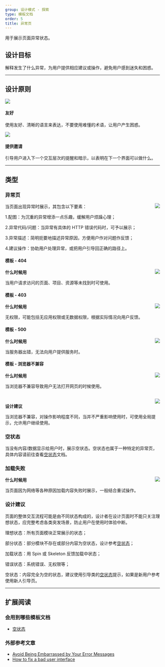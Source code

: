 ```yaml
---
group: 设计模式 - 探索
type: 模板文档
order: 5
title: 异常页
---
```


用于展示页面异常状态。

## 设计目标

解释发生了什么异常，为用户提供相应建议或操作，避免用户感到迷失和困惑。

---

## 设计原则

<div class="design-inline-cards">
  <div>
    <img src="https://gw.alipayobjects.com/mdn/rms_08e378/afts/img/A*te8yTbLcqrgAAAAAAAAAAABkARQnAQ" />
    <div>
      <h4>友好</h4>
      <p>使用友好、清晰的语言来表达，不要使用难懂的术语，让用户产生困惑。</p>
    </div>
  </div>
  <div>
    <img src="https://gw.alipayobjects.com/mdn/rms_08e378/afts/img/A*zHCcQqaRvmoAAAAAAAAAAABkARQnAQ" />
    <div>
      <h4>提供邀请</h4>
      <p>引导用户进入下一个交互层次的提醒和暗示，以表明在下一个界面可以做什么。</p>
    </div>
  </div>
</div>

---

## 类型

### 异常页

<img class="preview-img no-padding" align="right" src="https://gw.alipayobjects.com/mdn/rms_08e378/afts/img/A*OIo9TYjVhAEAAAAAAAAAAABkARQnAQ">

当页面出现异常时展示，其包含以下要素：

1.配图：为沉重的异常增添一点乐趣，缓解用户烦躁心理；

2.异常代码/问题：当异常有具体的 HTTP 错误代码时，可予以展示；

3.异常描述：简明扼要地描述异常原因，方便用户作对问题作反馈；

4.建议操作：协助用户处理异常，或把用户引导回正确的路径上。

#### 模板 - 404

<img class="preview-img no-padding" align="right" src="https://gw.alipayobjects.com/mdn/rms_08e378/afts/img/A*tVUkTr052wUAAAAAAAAAAABkARQnAQ">

**什么时候用**

当用户请求访问的页面、项目、资源等未找到时可使用。

#### 模板 - 403

<img class="preview-img no-padding" align="right" src="https://gw.alipayobjects.com/mdn/rms_08e378/afts/img/A*j5LCQabCiz8AAAAAAAAAAABkARQnAQ">

**什么时候用**

无权限，可能包括无应用权限或无数据权限，根据实际情况向用户反馈。

#### 模板 - 500

<img class="preview-img no-padding" align="right" src="https://gw.alipayobjects.com/mdn/rms_08e378/afts/img/A*PRRMRY9cMPIAAAAAAAAAAABkARQnAQ">

**什么时候用**

当服务器出错，无法向用户提供服务时。

#### 模板 - 浏览器不兼容

<img class="preview-img no-padding" align="right" src="https://gw.alipayobjects.com/mdn/rms_08e378/afts/img/A*bowLQ7DhaKsAAAAAAAAAAABkARQnAQ">

**什么时候用**

当浏览器不兼容导致用户无法打开网页的时候使用。

<br>

<img class="preview-img no-padding" align="right" src="https://gw.alipayobjects.com/mdn/rms_08e378/afts/img/A*PpLRQb0Rc5gAAAAAAAAAAABkARQnAQ">

**设计建议**

当浏览器不兼容，对操作影响程度不同，当并不严重影响使用时，可使用全局提示，允许用户继续使用。

### 空状态

当没有内容/数据显示给用户时，展示空状态。空状态也属于一种特定的异常页，具体内容请前往查看[空状态](/docs/spec/research-empty)文档。

### 加载失败

<img class="preview-img no-padding" align="right" src="https://gw.alipayobjects.com/mdn/rms_08e378/afts/img/A*NfSZSb3jGl8AAAAAAAAAAABkARQnAQ">

**什么时候用**

当页面因为网络等各种原因加载内容失败时展示，一般结合重试操作。

### 设计建议

页面的整体交互流程可能是由不同状态构成的，设计者在设计页面时不能只关注理想状态，应完整考虑各类突发场景，防止用户在使用时体验中断。

理想状态：所有页面模块正常展示的状态；

部分状态：部分模块不存在或部分内容为空状态，设计参考[空状态](/docs/spec/research-empty)；

加载状态：用 Spin 或 Skeleton 反馈加载中状态；

错误状态：系统错误、无权限等；

空状态：内容完全为空的状态，建议使用引导类的[空状态](/docs/spec/research-empty)提示，如果是新用户参考使用新人引导页。

---

## 扩展阅读

### 会用到哪些模板文档

- [空状态](/docs/spec/research-empty)

### 外部参考文章

- [Avoid Being Embarrassed by Your Error Messages](https://www.uxmatters.com/mt/archives/2010/08/avoid-being-embarrassed-by-your-error-messages.php)
- [How to fix a bad user interface](https://www.scotthurff.com/posts/why-your-user-interface-is-awkward-youre-ignoring-the-ui-stack/#partial)
